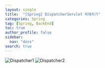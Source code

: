 ```yaml
---
layout: single
title:  "[Spring] DispatcherServlet 파헤치기"
categories: Spring
tag: [Spring, BackEnd]
toc: true
author_profile: false
sidebar:
  nav: "docs"
search: true
---
```



![Dispatcher1](https://user-images.githubusercontent.com/102133961/222058631-316a733e-174f-4b11-9fe8-45c3b4d6d2f2.jpeg)
![Dispatcher2](https://user-images.githubusercontent.com/102133961/222058645-9932f42e-a011-454e-80c5-f4d5ff05c185.jpeg)

